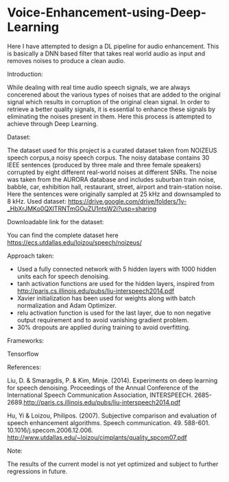 # Voice-Enhancement-using-Deep-Learning

Here I have attempted to design a DL pipeline for audio enhancement. This is basically a DNN based filter that takes real world audio as input and removes noises to produce a clean audio.


Introduction:

While dealing with real time audio speech signals, we are always concerened about the various types of noises that are added to the original signal which results in corruption of the original clean signal. In order to retrieve a better quality signals, it is essential to enhance these signals by eliminating the noises present in them. Here this process is attempted to achieve through Deep Learning. 

Dataset:

The dataset used for this project is a curated dataset taken from NOIZEUS speech corpus,a noisy speech corpus. The noisy database contains 30 IEEE sentences (produced by three male and three female speakers) corrupted by eight different real-world noises at different SNRs. The noise was taken from the AURORA database and includes suburban train noise, babble, car, exhibition hall, restaurant, street, airport and train-station noise. Here the sentences were originally sampled at 25 kHz and downsampled to 8 kHz. 
Used dataset: https://drive.google.com/drive/folders/1y-_HbXrJMKo0QXlTRNTmGOuZU1ntsW2i?usp=sharing

Downloadable link for the dataset:

You can find the complete dataset here https://ecs.utdallas.edu/loizou/speech/noizeus/

Approach taken:

* Used a fully connected network with 5 hidden layers with 1000 hidden units each for speech denoising.
* tanh activation functions are used for the hidden layers, inspired from http://paris.cs.illinois.edu/pubs/liu-interspeech2014.pdf
* Xavier initialization has been used for weights along with batch normalization and Adam Optimizer.
* relu activation function is used for the last layer, due to non negative output requirement and to avoid vanishing gradient problem.
* 30% dropouts are applied during training to avoid overfitting.

Frameworks:

Tensorflow

References:

Liu, D. & Smaragdis, P. & Kim, Minje. (2014). Experiments on deep learning for speech denoising. Proceedings of the Annual Conference of the International Speech Communication Association, INTERSPEECH. 2685-2689.http://paris.cs.illinois.edu/pubs/liu-interspeech2014.pdf 

Hu, Yi & Loizou, Philipos. (2007). Subjective comparison and evaluation of speech enhancement algorithms. Speech communication. 49. 588-601. 10.1016/j.specom.2006.12.006. http://www.utdallas.edu/~loizou/cimplants/quality_spcom07.pdf

Note:

The results of the current model is not yet optimized and subject to further regressions in future.
